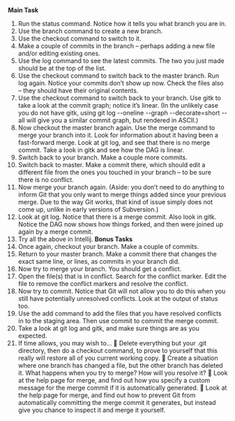 **Main Task** 
1. Run the status command. Notice how it tells you what branch you are in. 
2. Use the branch command to create a new branch. 
3. Use the checkout command to switch to it. 
4. Make a couple of commits in the branch – perhaps adding a new file and/or editing existing 
ones. 
5. Use the log command to see the latest commits. The two you just made should be at the 
top of the list. 
6. Use the checkout command to switch back to the master branch. Run log again. Notice 
your commits don’t show up now. Check the files also – they should have their original 
contents. 
7. Use the checkout command to switch back to your branch. Use gitk to take a look at the 
commit graph; notice it’s linear. (In the unlikely case you do not have gitk, using git log 
--oneline --graph --decorate=short --all will give you a similar commit graph, 
but rendered in ASCII.) 
8. Now checkout the master branch again. Use the merge command to merge your branch 
into it. Look for information about it having been a fast-forward merge. Look at git log, 
and see that there is no merge commit. Take a look in gitk and see how the DAG is linear. 
9. Switch back to your branch. Make a couple more commits. 
10.  Switch back to master. Make a commit there, which should edit a different file from the 
ones you touched in your branch – to be sure there is no conflict. 
11.  Now merge your branch again. (Aside: you don’t need to do anything to inform Git that you 
only want to merge things added since your previous merge. Due to the way Git works, that 
kind of issue simply does not come up, unlike in early versions of Subversion.) 
12.  Look at git log. Notice that there is a merge commit. Also look in gitk. Notice the DAG 
now shows how things forked, and then were joined up again by a merge commit. 
13. Try all the above in Intellij.
**Bonus Tasks** 
1. Once again, checkout your branch. Make a couple of commits. 
2. Return to your master branch. Make a commit there that changes the exact same line, or 
lines, as commits in your branch did. 
3. Now try to merge your branch. You should get a conflict. 
4. Open the file(s) that is in conflict. Search for the conflict marker. Edit the file to remove the 
conflict markers and resolve the conflict. 
5. Now try to commit. Notice that Git will not allow you to do this when you still have 
potentially unresolved conflicts. Look at the output of status too. 
6. Use the add command to add the files that you have resolved conflicts in to the staging 
area. Then use commit to commit the merge commit. 
7. Take a look at git log and gitk, and make sure things are as you expected. 
8. If time allows, you may wish to... 
 Delete everything but your .git directory, then do a checkout command, to prove 
to yourself that this really will restore all of you current working copy. 
 Create a situation where one branch has changed a file, but the other branch has 
deleted it. What happens when you try to merge? How will you resolve it? 
 Look at the help page for merge, and find out how you specify a custom message for 
the merge commit if it is automatically generated. 
 Look at the help page for merge, and find out how to prevent Git from automatically 
committing the merge commit it generates, but instead give you chance to inspect it 
and merge it yourself. 
